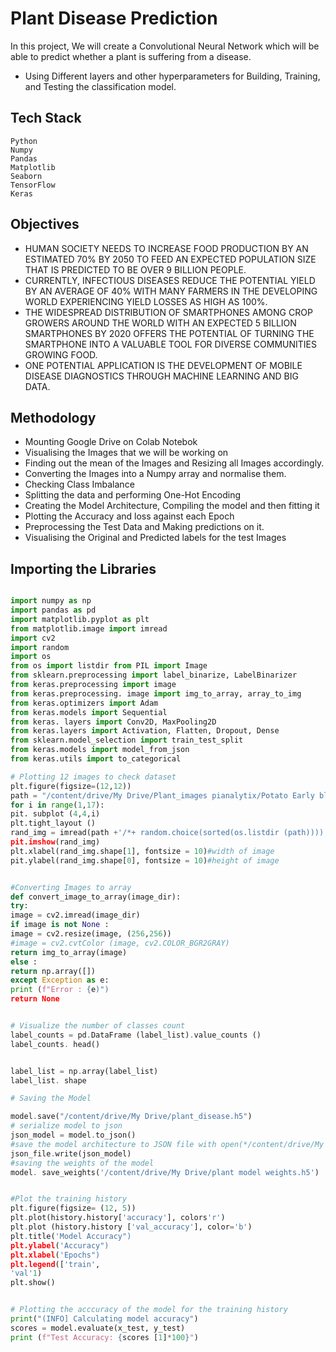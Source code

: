 # Plant Disease Prediction 

In this project, We will create a Convolutional Neural Network which will be able to predict whether a plant is suffering from a disease. 
- Using Different layers and other hyperparameters for Building, Training, and Testing the classification model.

## Tech Stack

```
Python
Numpy
Pandas
Matplotlib
Seaborn
TensorFlow
Keras
```

## Objectives

  - HUMAN SOCIETY NEEDS TO INCREASE FOOD PRODUCTION BY AN ESTIMATED 70% BY 2050 TO FEED AN EXPECTED POPULATION SIZE THAT IS PREDICTED TO BE OVER 9 BILLION PEOPLE. 
  - CURRENTLY, INFECTIOUS DISEASES REDUCE THE POTENTIAL YIELD BY AN AVERAGE OF 40% WITH MANY FARMERS IN THE DEVELOPING WORLD EXPERIENCING YIELD LOSSES AS HIGH AS 100%. 
  - THE WIDESPREAD DISTRIBUTION OF SMARTPHONES AMONG CROP GROWERS AROUND THE WORLD WITH AN EXPECTED 5 BILLION SMARTPHONES BY 2020 OFFERS THE POTENTIAL OF TURNING THE SMARTPHONE INTO A VALUABLE TOOL FOR DIVERSE COMMUNITIES GROWING FOOD. 
  - ONE POTENTIAL APPLICATION IS THE DEVELOPMENT OF MOBILE DISEASE DIAGNOSTICS THROUGH MACHINE LEARNING AND BIG DATA.


## Methodology

- Mounting Google Drive on Colab Notebok
- Visualising the Images that we will be working on
- Finding out the mean of the Images and Resizing all Images accordingly.
- Converting the Images into a Numpy array and normalise them.
- Checking Class Imbalance
- Splitting the data and performing One-Hot Encoding
- Creating the Model Architecture, Compiling the model and then fitting it
- Plotting the Accuracy and loss against each Epoch
- Preprocessing the Test Data and Making predictions on it.
- Visualising the Original and Predicted labels for the test Images

## Importing the Libraries

```Python

import numpy as np
import pandas as pd
import matplotlib.pyplot as plt
from matplotlib.image import imread
import cv2
import random
import os
from os import listdir from PIL import Image
from sklearn.preprocessing import label_binarize, LabelBinarizer
from keras.preprocessing import image
from keras.preprocessing. image import img_to_array, array_to_img
from keras.optimizers import Adam
from keras.models import Sequential
from keras. layers import Conv2D, MaxPooling2D
from keras.layers import Activation, Flatten, Dropout, Dense
from sklearn.model_selection import train_test_split
from keras.models import model_from_json
from keras.utils import to_categorical
```

```Python
# Plotting 12 images to check dataset
plt.figure(figsize=(12,12))
path = "/content/drive/My Drive/Plant_images pianalytix/Potato Early blight"
for i in range(1,17):
pit. subplot (4,4,i)
plt.tight_layout ()
rand_img = imread(path +'/*+ random.choice(sorted(os.listdir (path))))
pit.imshow(rand_img)
plt.xlabel(rand_img.shape[1], fontsize = 10)#width of image
pit.ylabel(rand_img.shape[0], fontsize = 10)#height of image


#Converting Images to array
def convert_image_to_array(image_dir):
try:
image = cv2.imread(image_dir)
if image is not None :
image = cv2.resize(image, (256,256))
#image = cv2.cvtColor (image, cv2.COLOR_BGR2GRAY)
return img_to_array(image)
else :
return np.array([])
except Exception as e:
print (f"Error : {e)")
return None


# Visualize the number of classes count
label_counts = pd.DataFrame (label_list).value_counts ()
label_counts. head()


label_list = np.array(label_list)
label_list. shape

# Saving the Model

model.save("/content/drive/My Drive/plant_disease.h5")
# serialize model to json
json_model = model.to_json()
#save the model architecture to JSON file with open(*/content/drive/My Drive/plant model.json', 'w') as json_file:
json_file.write(json_model)
#saving the weights of the model
model. save_weights('/content/drive/My Drive/plant model weights.h5')


#Plot the training history
plt.figure(figsize= (12, 5))
plt.plot(history.history['accuracy'], colors'r')
plt.plot (history.history ['val_accuracy'], color='b')
plt.title('Model Accuracy")
plt.ylabel('Accuracy")
plt.xlabel('Epochs")
plt.legend(['train',
'val'1)
plt.show()


# Plotting the acccuracy of the model for the training history
print("(INFO] Calculating model accuracy")
scores = model.evaluate(x_test, y_test)
print (f"Test Accuracy: {scores [1]*100}")



```
